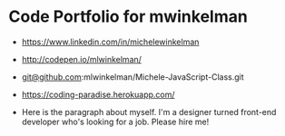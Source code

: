 

# Code Portfolio for mwinkelman

- https://www.linkedin.com/in/michelewinkelman

- http://codepen.io/mlwinkelman/

- git@github.com:mlwinkelman/Michele-JavaScript-Class.git

- https://coding-paradise.herokuapp.com/

- Here is the paragraph about myself. I'm a designer turned front-end developer who's looking for a job. Please hire me!


